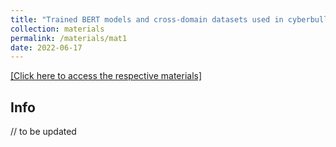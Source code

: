 ```yaml
---
title: "Trained BERT models and cross-domain datasets used in cyberbully detection"
collection: materials
permalink: /materials/mat1
date: 2022-06-17
---
```

[[Click here to access the respective materials]](https://www.ijiss.org/ijiss/index.php/ijiss/article/view/547/pdf_86)

## Info

// to be updated
